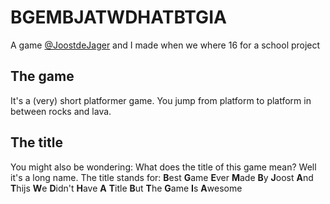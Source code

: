 # BGEMBJATWDHATBTGIA

 A game [@JoostdeJager](https://github.com/joostdejager) and I made when we where 16 for a school project
 
 ## The game
 
 It's a (very) short platformer game. You jump from platform to platform in between rocks and lava.
 
 ## The title
 You might also be wondering: What does the title of this game mean? Well it's a long name.
 The title stands for:
**B**est **G**ame **E**ver **M**ade **B**y **J**oost **A**nd **T**hijs **W**e **D**idn't **H**ave **A** **T**itle **B**ut **T**he **G**ame **I**s **A**wesome
